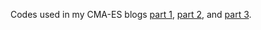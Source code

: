 Codes used in my CMA-ES blogs [part 1](https://szhaovas.github.io/jekyll/update/2022/09/06/cmaes.html), [part 2](https://szhaovas.github.io/jekyll/update/2022/09/07/cmaes2.html), and [part 3](https://szhaovas.github.io/jekyll/update/2022/09/09/cmaes3.html).

